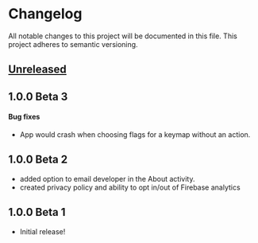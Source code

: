 # Changelog 

All notable changes to this project will be documented in this file. This project adheres to semantic versioning.
 
## [Unreleased](https://github.com/sds100/KeyMapper/tree/develop)

## 1.0.0 Beta 3
#### Bug fixes
- App would crash when choosing flags for a keymap without an action.

## 1.0.0 Beta 2
- added option to email developer in the About activity.
- created privacy policy and ability to opt in/out of Firebase analytics


## 1.0.0 Beta 1
- Initial release!
